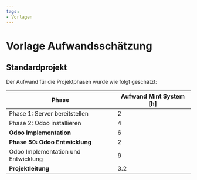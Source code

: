 ```yaml
---
tags:
- Vorlagen
---
```


# Vorlage Aufwandsschätzung

## Standardprojekt

Der Aufwand für die Projektphasen wurde wie folgt geschätzt:

| Phase                               | Aufwand Mint System [h] |
| ----------------------------------- | ----------------------- |
| Phase 1: Server bereitstellen       | 2                       |
| Phase 2: Odoo installieren          | 4                       |
| **Odoo Implementation**             | 6                       |
| **Phase 50: Odoo Entwicklung**      | 2                       |
| Odoo Implementation und Entwicklung | 8                       |
| **Projektleitung**                  | 3.2                     |
